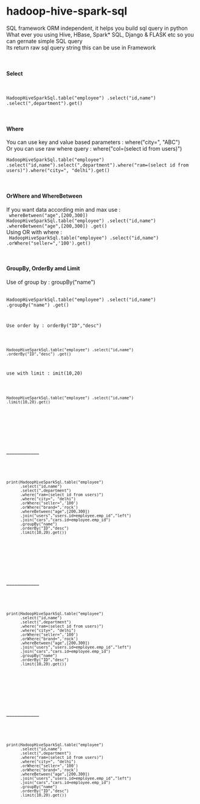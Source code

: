 # hadoop-hive-spark-sql
SQL framework ORM independent, it helps you build sql query in python<br/>
What ever you using Hive, HBase, Spark* SQL, Django & FLASK etc so you can gernate simple SQL query<br/>
Its return raw sql query string this can be use in Framework<br/>



<!--New Section **************************-->
<br/><h4>Select</h4>
<br/>
<code>
HadoopHiveSparkSql.table("employee") .select("id,name") .select(",department").get()
</code>



<!--New Section **************************-->
<br/><h4>Where</h4>
You can use key and value based parameters : where("city=", "ABC")<br>
Or you can use raw where query : 
where("col=(select id from users)")
<br/>
<code>
HadoopHiveSparkSql.table("employee") .select("id,name").select(",department").where("ram=(select id from users)").where("city=", "delhi").get()
</code>

<!--New Section **************************-->
<br/><h4>OrWhere and WhereBetween</h4>
If you want data according min and max  use : <br/>
<code>
whereBetween("age",[200,300]) 
HadoopHiveSparkSql.table("employee") .select("id,name") .whereBetween("age",[200,300]) .get()
</code><br/>
Using OR with where :<br>
<code>
HadoopHiveSparkSql.table("employee") .select("id,name") .orWhere("seller=",'100').get()
</code>


<!--New Section **************************-->
<br/><h4>GroupBy, OrderBy amd Limit
</h4>
Use of group by : groupBy("name")

<br><code>HadoopHiveSparkSql.table("employee") .select("id,name") .groupBy("name") .get()

Use order by : orderBy("ID","desc") 

<br><code>HadoopHiveSparkSql.table("employee") .select("id,name") .orderBy("ID","desc") .get()</code>

use with limit : imit(10,20)

<br><code>HadoopHiveSparkSql.table("employee") .select("id,name") .limit(10,20).get()</code><br/>


<!--New Section **************************-->
<br/><h4>____________</h4>
---------------------------------------------
<br/>
<code>
print(HadoopHiveSparkSql.table("employee")
      .select("id,name")
      .select(",department")
      .where("ram=(select id from users)")
      .where("city=", "delhi")
      .orWhere("seller=",'100')
      .orWhere("brand=",'rock')
      .whereBetween("age",[200,300])
      .join("users","users.id=employee.emp_id","left")
      .join("cars","cars.id=employee.emp_id")
      .groupBy("name")
      .orderBy("ID","desc")
      .limit(10,20).get())
</code>



<!--New Section **************************-->
<br/><h4>____________</h4>
---------------------------------------------
<br/>
<code>
print(HadoopHiveSparkSql.table("employee")
      .select("id,name")
      .select(",department")
      .where("ram=(select id from users)")
      .where("city=", "delhi")
      .orWhere("seller=",'100')
      .orWhere("brand=",'rock')
      .whereBetween("age",[200,300])
      .join("users","users.id=employee.emp_id","left")
      .join("cars","cars.id=employee.emp_id")
      .groupBy("name")
      .orderBy("ID","desc")
      .limit(10,20).get())
</code>


<!--New Section **************************-->
<br/><h4>____________</h4>
---------------------------------------------
<br/>
<code>
print(HadoopHiveSparkSql.table("employee")
      .select("id,name")
      .select(",department")
      .where("ram=(select id from users)")
      .where("city=", "delhi")
      .orWhere("seller=",'100')
      .orWhere("brand=",'rock')
      .whereBetween("age",[200,300])
      .join("users","users.id=employee.emp_id","left")
      .join("cars","cars.id=employee.emp_id")
      .groupBy("name")
      .orderBy("ID","desc")
      .limit(10,20).get())
</code>